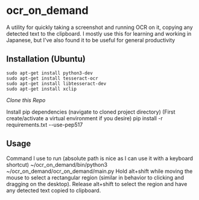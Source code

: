 # ocr_on_demand
A utility for quickly taking a screenshot and running OCR on it, copying any detected text to the clipboard.
I mostly use this for learning and working in Japanese, but I've also found it to be useful for general
productivity 

## Installation (Ubuntu)
```
sudo apt-get install python3-dev
sudo apt-get install tesseract-ocr
sudo apt-get install libtesseract-dev
sudo apt-get install xclip
```
_Clone this Repo_

Install pip dependencies (navigate to cloned project directory)
(First create/activate a virtual environment if you desire)
pip install -r requirements.txt --use-pep517

## Usage
Command I use to run (absolute path is nice as I can use it with a keyboard shortcut)
~/ocr_on_demand/bin/python3 ~/ocr_on_demand/ocr_on_demand/main.py
Hold alt+shift while moving the mouse to select a rectangular region (similar in behavior to clicking and dragging on the desktop).
Release alt+shift to select the region and have any detected text copied to clipboard.
